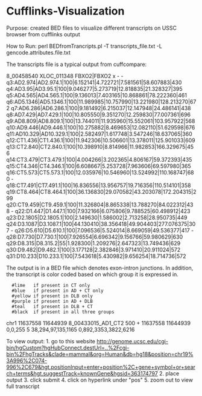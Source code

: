 Cufflinks-Visualization
=======================

Purpose: created BED files to visualize different transcripts on USSC browser from cufflinks output

How to Run:
  perl BEDfromTrancripts.pl -T transcripts_file.txt -L gencode.attributes.file.txt

The transcripts file is a typical output from cuffcompare:

8\_00458540	XLOC\_011348	FBXO2|FBXO2	x	-	-	q3:AD2.974|AD2.974.1|100|6.152141|4.722721|7.581561|58.607883|430	q4:AD3.95|AD3.95.1|100|9.046277|5.273719|12.818835|21.328327|395	q5:AD4.565|AD4.565.1|100|9.136013|7.403165|10.868861|78.222360|461	q6:AD5.1346|AD5.1346.1|100|11.989985|10.757990|13.221980|128.213270|672	q7:AD6.286|AD6.286.1|100|9.181492|6.215037|12.147948|24.486141|438	q8:AD7.429|AD7.429.1|100|10.805550|9.351270|12.259830|77.007361|696	q9:AD8.809|AD8.809.1|100|13.744011|11.935960|15.552061|103.957922|568	q10:AD9.446|AD9.446.1|100|10.275882|8.469653|12.082110|51.629598|676	q11:AD10.329|AD10.329.1|100|2.582497|1.617748|3.547246|18.637065|360	q12:CT1.436|CT1.436.1|100|11.942306|10.506601|13.378011|125.901033|609	q13:CT2.840|CT2.840.1|100|10.398910|8.814966|11.982853|166.329675|456	q14:CT3.479|CT3.479.1|100|4.004266|3.202365|4.806167|59.372393|435	q15:CT4.346|CT4.346.1|100|6.608667|5.253728|7.963606|69.597980|365	q16:CT5.573|CT5.573.1|100|12.035976|10.546960|13.524992|110.168747|680	-	q18:CT7.491|CT7.491.1|100|16.836556|13.956757|19.716356|110.514101|358	q19:CT8.464|CT8.464.1|100|36.136830|29.070582|43.203078|172.204315|299	q20:CT9.459|CT9.459.1|100|11.326804|8.865338|13.788270|84.022312|438	-	q22:D1.447|D1.447.1|100|7.932166|6.075806|9.788525|60.498912|423	q23:D2.1805|D2.1805.1|100|2.149630|1.586002|2.713258|28.950735|449	q24:D3.1087|D3.1087.1|100|44.130410|38.356418|49.904403|277.076375|307	-	q26:D5.610|D5.610.1|100|7.096536|5.524014|8.669059|49.536377|417	-	q28:D7.730|D7.730.1|100|7.926554|6.696342|9.156766|59.980629|630	q29:D8.315|D8.315.2|55|1.928300|1.209276|2.647323|13.749436|629	q30:D9.482|D9.482.1|100|3.177128|2.382846|3.971410|20.911024|572	q31:D10.233|D10.233.1|100|7.543618|5.430982|9.656254|18.714736|572

The output is in a BED file which denotes exon-intron junctions.
In addition, the transcript is color coded based on which group it is expressed in. 

	  #lime   if present in CT only 
	  #blue   if present in AD + CT only
	  #yellow if present in DLB only
	  #purple if present in AD + DLB 
	  #teal   if present in DLB + CT
	  #black  if present in all three groups
	  
chr1	11637558	11644939	8\_00433015\_AD1\_CT2	500	+	11637558	11644939	0,0,255	5	38,294,97,135,1165	0,892,3353,3822,6216

To view output:
	1. go to this website <http://genome.ucsc.edu/cgi-bin/hgCustom?hgHubConnect.destUrl=..%2Fcgi-bin%2FhgTracks&clade=mammal&org=Human&db=hg18&position=chr19%3A996%2C074-996%2C679&hgt.positionInput=enter+position%2C+gene+symbol+or+search+terms&hgt.suggestTrack=knownGene&hgsid=363174797> 
	2. place output
	3. click submit
	4. click on hyperlink under "pos"
	5. zoom out to view full transcript

